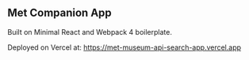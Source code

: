 ## Met Companion App

Built on Minimal React and Webpack 4 boilerplate.

Deployed on Vercel at: https://met-museum-api-search-app.vercel.app
